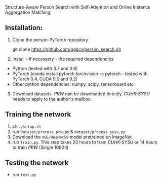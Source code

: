 Structure-Aware Person Search with Self-Attention and Online Instance Aggregation Matching
## Installation:
1. Clone the person-PyTorch repository

      git clone https://github.com/gggcy/person_search.git
2. Install - if necessary - the required dependencies:

* Python (tested with 3.7 and 3.6)
* PyTorch (conda install pytorch torchvision -c pytorch - tested with PyTorch 0.4, CUDA 9.0 and 9.2)
* Other python dependencies: numpy, scipy, tensorboard etc.
3. Download datasets. *PRW* can be downloaded directly. *CUHK-SYSU* needs to apply to the author's mailbox.
## Training the network 
1. sh `./setup.sh`
2. run `dataset/process_prw.py` & `dataset/process_sysu.py`
3. Download the `VGG/ResNet50` model pretrained on ImageNet
4. run `train.py`. This step takes 20 hours to train *CUHK-SYSU* or 14 hours to train *PRW* (Single 1080ti)
## Testing the network 
* run `test.py`


